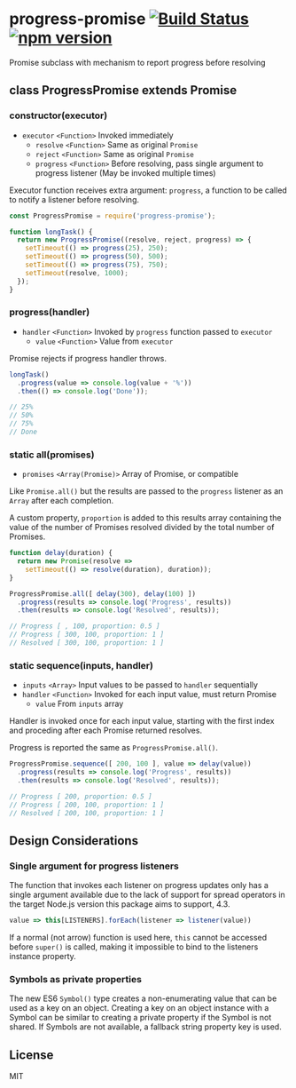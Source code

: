 # progress-promise [![Build Status](https://travis-ci.org/numtel/progress-promise.svg?branch=master)](https://travis-ci.org/numtel/progress-promise) [![npm version](https://badge.fury.io/js/progress-promise.svg)](https://www.npmjs.com/package/progress-promise)

Promise subclass with mechanism to report progress before resolving

## class ProgressPromise extends Promise

### constructor(executor)
* `executor` `<Function>` Invoked immediately
  * `resolve` `<Function>` Same as original `Promise`
  * `reject` `<Function>` Same as original `Promise`
  * `progress` `<Function>` Before resolving, pass single argument to progress listener (May be invoked multiple times)

Executor function receives extra argument: `progress`, a function to be called to notify a listener before resolving.

```javascript
const ProgressPromise = require('progress-promise');

function longTask() {
  return new ProgressPromise((resolve, reject, progress) => {
    setTimeout(() => progress(25), 250);
    setTimeout(() => progress(50), 500);
    setTimeout(() => progress(75), 750);
    setTimeout(resolve, 1000);
  });
}
```

### progress(handler)
* `handler` `<Function>` Invoked by `progress` function passed to `executor`
  * `value` `<Function>` Value from `executor`

Promise rejects if progress handler throws.

```javascript
longTask()
  .progress(value => console.log(value + '%'))
  .then(() => console.log('Done'));

// 25%
// 50%
// 75%
// Done
```

### static all(promises)
* `promises` `<Array(Promise)>` Array of Promise, or compatible

Like `Promise.all()` but the results are passed to the `progress` listener as an `Array` after each completion.

A custom property, `proportion` is added to this results array containing the value of the number of Promises resolved divided by the total number of Promises.

```javascript
function delay(duration) {
  return new Promise(resolve =>
    setTimeout(() => resolve(duration), duration));
}

ProgressPromise.all([ delay(300), delay(100) ])
  .progress(results => console.log('Progress', results))
  .then(results => console.log('Resolved', results));

// Progress [ , 100, proportion: 0.5 ]
// Progress [ 300, 100, proportion: 1 ]
// Resolved [ 300, 100, proportion: 1 ]
```

### static sequence(inputs, handler)
* `inputs` `<Array>` Input values to be passed to `handler` sequentially
* `handler` `<Function>` Invoked for each input value, must return Promise
  * `value` From `inputs` array

Handler is invoked once for each input value, starting with the first index and proceding after each Promise returned resolves.

Progress is reported the same as `ProgressPromise.all()`.

```javascript
ProgressPromise.sequence([ 200, 100 ], value => delay(value))
  .progress(results => console.log('Progress', results))
  .then(results => console.log('Resolved', results));

// Progress [ 200, proportion: 0.5 ]
// Progress [ 200, 100, proportion: 1 ]
// Resolved [ 200, 100, proportion: 1 ]
```

## Design Considerations

### Single argument for progress listeners

The function that invokes each listener on progress updates only has a single argument available due to the lack of support for spread operators in the target Node.js version this package aims to support, 4.3.

```javascript
value => this[LISTENERS].forEach(listener => listener(value))
```
If a normal (not arrow) function is used here, `this` cannot be accessed before `super()` is called, making it impossible to bind to the listeners instance property.

### Symbols as private properties

The new ES6 `Symbol()` type creates a non-enumerating value that can be used as a key on an object. Creating a key on an object instance with a Symbol can be similar to creating a private property if the Symbol is not shared. If Symbols are not available, a fallback string property key is used.


## License

MIT
